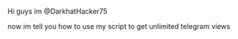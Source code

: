 Hi guys im @DarkhatHacker75 

now im tell you how to use my script to get unlimited telegram views 











